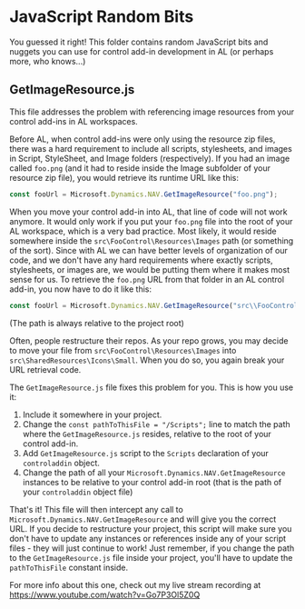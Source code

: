 # JavaScript Random Bits

You guessed it right! This folder contains random JavaScript bits and nuggets you can use for control add-in development in AL (or perhaps more, who knows...)

## GetImageResource.js

This file addresses the problem with referencing image resources from your control add-ins in AL workspaces.

Before AL, when control add-ins were only using the resource zip files, there was a hard requirement to include all scripts, stylesheets, and images in Script, StyleSheet, and Image folders (respectively). If you had an image called `foo.png` (and it had to reside inside the Image subfolder of your resource zip file), you would retrieve its runtime URL like this:

```javascript
const fooUrl = Microsoft.Dynamics.NAV.GetImageResource("foo.png");
```

When you move your control add-in into AL, that line of code will not work anymore. It would only work if you put your `foo.png` file into the root of your AL workspace, which is a very bad practice. Most likely, it would reside somewhere inside the `src\FooControl\Resources\Images` path (or something of the sort). Since with AL we can have better levels of organization of our code, and we don't have any hard requirements where exactly scripts, stylesheets, or images are, we would be putting them where it makes most sense for us. To retrieve the `foo.png` URL from that folder in an AL control add-in, you now have to do it like this:

```javascript
const fooUrl = Microsoft.Dynamics.NAV.GetImageResource("src\\FooControl\\Resources\\Images\\foo.png");
```

(The path is always relative to the project root)

Often, people restructure their repos. As your repo grows, you may decide to move your file from `src\FooControl\Resources\Images` into `src\SharedResources\Icons\Small`. When you do so, you again break your URL retrieval code.

The `GetImageResource.js` file fixes this problem for you. This is how you use it:

1. Include it somewhere in your project.
2. Change the `const pathToThisFile = "/Scripts";` line to match the path where the `GetImageResource.js` resides, relative to the root of your control add-in.
3. Add `GetImageResource.js` script to the `Scripts` declaration of your `controladdin` object.
4. Change the path of all your `Microsoft.Dynamics.NAV.GetImageResource` instances to be relative to your control add-in root (that is the path of your `controladdin` object file)

That's it! This file will then intercept any call to `Microsoft.Dynamics.NAV.GetImageResource` and will give you the correct URL. If you decide to restructure your project, this script will make sure you don't have to update any instances or references inside any of your script files - they will just continue to work! Just remember, if you change the path to the `GetImageResource.js` file inside your project, you'll have to update the `pathToThisFile` constant inside.

For more info about this one, check out my live stream recording at https://www.youtube.com/watch?v=Go7P3Ol5Z0Q
